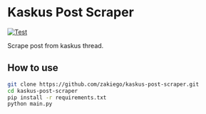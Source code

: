 # Kaskus Post Scraper

[![Test](https://github.com/zakiego/kaskus-post-scraper/actions/workflows/test.yml/badge.svg)](https://github.com/zakiego/kaskus-post-scraper/actions/workflows/test.yml)

Scrape post from kaskus thread.

## How to use

```bash
git clone https://github.com/zakiego/kaskus-post-scraper.git
cd kaskus-post-scraper
pip install -r requirements.txt
python main.py
```
